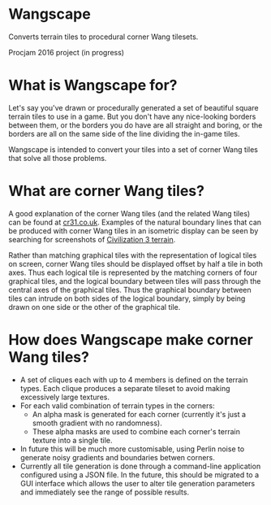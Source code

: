 # Wangscape
Converts terrain tiles to procedural corner Wang tilesets.

Procjam 2016 project (in progress)

# What is Wangscape for?
Let's say you've drawn or procedurally generated a set of beautiful square terrain tiles to use in a game. But you don't have any nice-looking borders between them, or the borders you do have are all straight and boring, or the borders are all on the same side of the line dividing the in-game tiles.

Wangscape is intended to convert your tiles into a set of corner Wang tiles that solve all those problems.

# What are corner Wang tiles?
A good explanation of the corner Wang tiles (and the related Wang tiles) can be found at [cr31.co.uk](http://cr31.co.uk/stagecast/wang/2corn.html). Examples of the natural boundary lines that can be produced with corner Wang tiles in an isometric display can be seen by searching for screenshots of [Civilization 3 terrain](https://www.google.co.uk/search?q=civilization+3+terrain&tbm=isch).

Rather than matching graphical tiles with the representation of logical tiles on screen, corner Wang tiles should be displayed offset by half a tile in both axes. Thus each logical tile is represented by the matching corners of four graphical tiles, and the logical boundary between tiles will pass through the central axes of the graphical tiles. Thus the graphical boundary between tiles can intrude on both sides of the logical boundary, simply by being drawn on one side or the other of the graphical tile.

# How does Wangscape make corner Wang tiles?
* A set of cliques each with up to 4 members is defined on the terrain types. Each clique produces a separate tileset to avoid making excessively large textures.
* For each valid combination of terrain types in the corners:
    * An alpha mask is generated for each corner (currently it's just a smooth gradient with no randomness).
    * These alpha masks are used to combine each corner's terrain texture into a single tile.
* In future this will be much more customisable, using Perlin noise to generate noisy gradients and boundaries betwen corners.
* Currently all tile generation is done through a command-line application configured using a JSON file. In the future, this should be migrated to a GUI interface which allows the user to alter tile generation parameters and immediately see the range of possible results.
